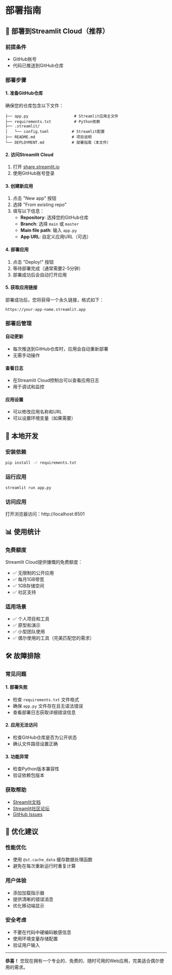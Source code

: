 # 部署指南

## 🚀 部署到Streamlit Cloud（推荐）

### 前提条件
- GitHub账号
- 代码已推送到GitHub仓库

### 部署步骤

#### 1. 准备GitHub仓库
确保您的仓库包含以下文件：
```
├── app.py                    # Streamlit应用主文件
├── requirements.txt          # Python依赖
├── .streamlit/
│   └── config.toml          # Streamlit配置
├── README.md                # 项目说明
└── DEPLOYMENT.md            # 部署指南（本文件）
```

#### 2. 访问Streamlit Cloud
1. 打开 [share.streamlit.io](https://share.streamlit.io)
2. 使用GitHub账号登录

#### 3. 创建新应用
1. 点击 "New app" 按钮
2. 选择 "From existing repo"
3. 填写以下信息：
   - **Repository**: 选择您的GitHub仓库
   - **Branch**: 选择 `main` 或 `master`
   - **Main file path**: 输入 `app.py`
   - **App URL**: 自定义应用URL（可选）

#### 4. 部署应用
1. 点击 "Deploy!" 按钮
2. 等待部署完成（通常需要2-5分钟）
3. 部署成功后会自动打开应用

#### 5. 获取应用链接
部署成功后，您将获得一个永久链接，格式如下：
```
https://your-app-name.streamlit.app
```

### 部署后管理

#### 自动更新
- 每次推送到GitHub仓库时，应用会自动重新部署
- 无需手动操作

#### 查看日志
- 在Streamlit Cloud控制台可以查看应用日志
- 用于调试和监控

#### 应用设置
- 可以修改应用名称和URL
- 可以设置环境变量（如果需要）

## 🔧 本地开发

### 安装依赖
```bash
pip install -r requirements.txt
```

### 运行应用
```bash
streamlit run app.py
```

### 访问应用
打开浏览器访问：http://localhost:8501

## 📊 使用统计

### 免费额度
Streamlit Cloud提供慷慨的免费额度：
- ✅ 无限制的公开应用
- ✅ 每月1GB带宽
- ✅ 1GB存储空间
- ✅ 社区支持

### 适用场景
- ✅ 个人项目和工具
- ✅ 原型和演示
- ✅ 小型团队使用
- ✅ 偶尔使用的工具（完美匹配您的需求）

## 🛠️ 故障排除

### 常见问题

#### 1. 部署失败
- 检查 `requirements.txt` 文件格式
- 确保 `app.py` 文件存在且无语法错误
- 查看部署日志获取详细错误信息

#### 2. 应用无法访问
- 检查GitHub仓库是否为公开状态
- 确认文件路径设置正确

#### 3. 功能异常
- 检查Python版本兼容性
- 验证依赖包版本

### 获取帮助
- [Streamlit文档](https://docs.streamlit.io)
- [Streamlit社区论坛](https://discuss.streamlit.io)
- [GitHub Issues](https://github.com/streamlit/streamlit/issues)

## 🎯 优化建议

### 性能优化
- 使用 `@st.cache_data` 缓存数据处理函数
- 避免在每次重新运行时重复计算

### 用户体验
- 添加加载指示器
- 提供清晰的错误消息
- 优化移动端显示

### 安全考虑
- 不要在代码中硬编码敏感信息
- 使用环境变量存储配置
- 验证用户输入

---

**恭喜！** 您现在拥有一个专业的、免费的、随时可用的Web应用，完美适合偶尔使用的需求。
